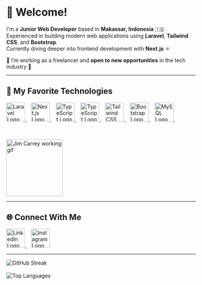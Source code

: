 # 👋 Welcome!

I'm a **Junior Web Developer** based in **Makassar, Indonesia** 🇮🇩  
Experienced in building modern web applications using **Laravel**, **Tailwind CSS**, and **Bootstrap**.  
Currently diving deeper into frontend development with **Next.js** ⚛️

💼 I’m working as a freelancer and **open to new opportunities** in the tech industry 🚀

---

## 🚀 My Favorite Technologies


<div align="left">
  <a href="https://laravel.com" target="_blank" title="Laravel">
    <img height="50" alt="Laravel Logo" src="https://github.com/laravel/art/blob/master/laravel-logo.png">
  </a>
  &nbsp;&nbsp;
  <a href="https://nextjs.org" target="_blank" title="Next.js">
    <img height="50" alt="Next.js Logo" src="https://img.icons8.com/?size=100&id=MWiBjkuHeMVq&format=png&color=000000">
  </a>
  &nbsp;&nbsp;
  <a href="https://react.dev/" target="_blank" title="TypeScript">
    <img height="50" alt="TypeScript Logo" src="https://img.icons8.com/?size=100&id=NfbyHexzVEDk&format=png&color=000000">
  </a>
  &nbsp;&nbsp;
  <a href="https://www.typescriptlang.org/" target="_blank" title="TypeScript">
    <img height="50" alt="TypeScript Logo" src="https://img.icons8.com/?size=100&id=HcQEdKCkXUs3&format=png&color=000000">
  </a>
  &nbsp;&nbsp;
  <a href="https://tailwindcss.com" target="_blank" title="Tailwind CSS">
    <img height="50" alt="Tailwind CSS Logo" src="https://img.icons8.com/?size=100&id=WoopfRcDj3RF&format=png&color=000000">
  </a>
  &nbsp;&nbsp;
  <a href="https://getbootstrap.com" target="_blank" title="Bootstrap">
    <img height="50" alt="Bootstrap Logo" src="https://img.icons8.com/?size=100&id=EzPCiQUqWWEa&format=png&color=000000">
  </a>
  &nbsp;&nbsp;
  <a href="https://www.mysql.com" target="_blank" title="MySQL">
    <img height="50" alt="MySQL Logo" src="https://img.icons8.com/?size=100&id=rgPSE6nAB766&format=png&color=000000">
  </a>
  &nbsp;&nbsp;
</div>


  &nbsp;&nbsp;
<div align="left">
  <img src="https://media.tenor.com/LJC9j1vSkXwAAAAd/j-im-carreytyping-busy-working.gif" height="150" alt="Jim Carrey working gif" />
</div>

---

## 🌐 Connect With Me

<p align="left">
  <a href="https://www.linkedin.com/in/hjrsmail" target="_blank" title="LinkedIn">
    <img height="50" alt="LinkedIn Logo" src="https://img.icons8.com/?size=100&id=60ZV_wYC0BM2&format=png&color=000000">
  </a>
  &nbsp;&nbsp;
  <a href="https://www.instagram.com/hjrsmail" target="_blank" title="Instagram">
    <img height="50" alt="Instagram Logo" src="https://img.icons8.com/?size=100&id=hFoVFpm6gl9A&format=png&color=000000">
  </a>
</p>

---

<div align="left">
  <img src="https://github-readme-streak-stats.herokuapp.com?user=hjrsmail&theme=tokyonight&hide_border=true" alt="GitHub Streak" />
  <br /><br />
  <img src="https://github-readme-stats.vercel.app/api/top-langs/?username=hjrsmail&layout=compact&theme=tokyonight&border_radius=10" alt="Top Languages" />
</div>

<!--
**hjrsmail/hjrsmail** is a ✨ special ✨ repository because its `README.md` (this file) appears on your GitHub profile.

Ideas for content:
- 🔭 I’m currently working on ...
- 🌱 I’m currently learning ...
- 🤔 I’m looking for help with ...
- 💬 Ask me about ...
- 📫 How to reach me: ...
- ⚡ Fun fact: ...
-->


